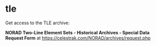 # tle

Get access to the TLE archive:

__NORAD Two-Line Element Sets - Historical Archives - Special Data Request Form__ at https://celestrak.com/NORAD/archives/request.php
